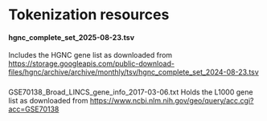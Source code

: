 # Tokenization resources
#### hgnc_complete_set_2025-08-23.tsv

Includes the HGNC gene list as downloaded from <https://storage.googleapis.com/public-download-files/hgnc/archive/archive/monthly/tsv/hgnc_complete_set_2024-08-23.tsv>


###
GSE70138_Broad_LINCS_gene_info_2017-03-06.txt
Holds the L1000 gene list as downloaded from https://www.ncbi.nlm.nih.gov/geo/query/acc.cgi?acc=GSE70138
